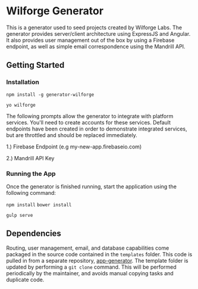 # Wilforge Generator

This is a generator used to seed projects created by Wilforge Labs.  The generator provides server/client architecture using ExpressJS and Angular.  It also provides user management out of the box by using a Firebase endpoint, as well as simple email correspondence using the Mandrill API.

## Getting Started

### Installation

`npm install -g generator-wilforge`

`yo wilforge`

The following prompts allow the generator to integrate with platform services.  You'll need to create accounts for these services.  Default endpoints have been created in order to demonstrate integrated services, but are throttled and should be replaced immediately.

1.) Firebase Endpoint (e.g my-new-app.firebaseio.com)

2.) Mandrill API Key

### Running the App

Once the generator is finished running, start the application using the following command:

`npm install`
`bower install`

`gulp serve`

## Dependencies

Routing, user management, email, and database capabilities come packaged in the source code contained in the `templates` folder.  This code is pulled in from a separate repository, [app-generator](https://github.com/louiswilbrink/app-generator).  The template folder is updated by performing a `git clone` command.  This will be performed periodically by the maintainer, and avoids manual copying tasks and duplicate code.

